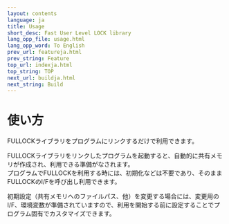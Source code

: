 ```yaml
---
layout: contents
language: ja
title: Usage
short_desc: Fast User Level LOCK library
lang_opp_file: usage.html
lang_opp_word: To English
prev_url: featureja.html
prev_string: Feature
top_url: indexja.html
top_string: TOP
next_url: buildja.html
next_string: Build
---
```


# 使い方
FULLOCKライブラリをプログラムにリンクするだけで利用できます。
  
FULLOCKライブラリをリンクしたプログラムを起動すると、自動的に共有メモリが作成され、利用できる準備がなされます。  
プログラムでFULLOCKを利用する時には、初期化などは不要であり、そのままFULLOCKのI/Fを呼び出し利用できます。

初期設定（共有メモリへのファイルパス、他）を変更する場合には、変更用のI/F、環境変数が準備されていますので、利用を開始する前に設定することでプログラム固有でカスタマイズできます。
